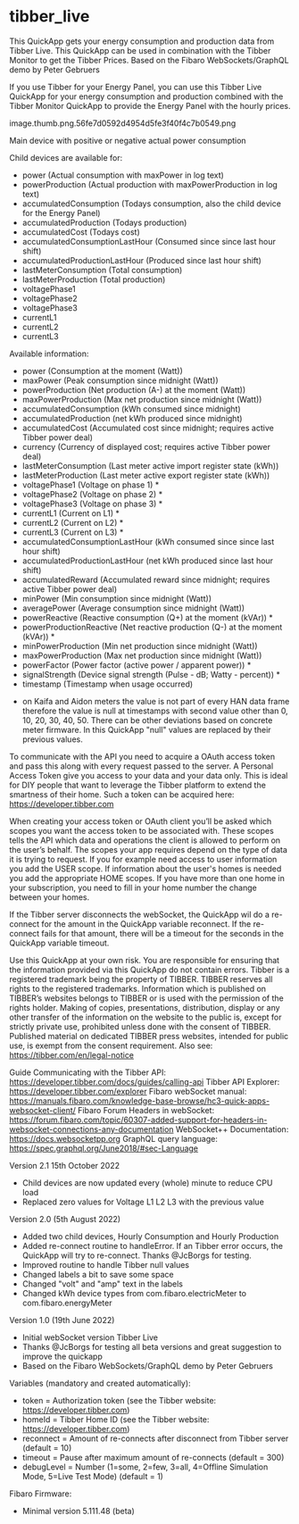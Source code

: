 # tibber_live
This QuickApp gets your energy consumption and production data from Tibber Live. 
This QuickApp can be used in combination with the Tibber Monitor to get the Tibber Prices. 
Based on the Fibaro WebSockets/GraphQL demo by Peter Gebruers 
 
If you use Tibber for your Energy Panel, you can use this Tibber Live QuickApp for your energy consumption and production combined with the Tibber Monitor QuickApp to provide the Energy Panel with the hourly prices. 
 
image.thumb.png.56fe7d0592d4954d5fe3f40f4c7b0549.png
 
Main device with positive or negative actual power consumption
 
Child devices are available for:
- power (Actual consumption with maxPower in log text)
- powerProduction (Actual production with maxPowerProduction in log text)
- accumulatedConsumption (Todays consumption, also the child device for the Energy Panel)
- accumulatedProduction (Todays production)
- accumulatedCost (Todays cost)
- accumulatedConsumptionLastHour (Consumed since since last hour shift)
- accumulatedProductionLastHour (Produced since last hour shift)
- lastMeterConsumption (Total consumption)
- lastMeterProduction (Total production)
- voltagePhase1
- voltagePhase2
- voltagePhase3
- currentL1
- currentL2
- currentL3
 
 
Available information: 
- power (Consumption at the moment (Watt))
- maxPower (Peak consumption since midnight (Watt))
- powerProduction (Net production (A-) at the moment (Watt))
- maxPowerProduction (Max net production since midnight (Watt))
- accumulatedConsumption (kWh consumed since midnight)
- accumulatedProduction (net kWh produced since midnight)
- accumulatedCost (Accumulated cost since midnight; requires active Tibber power deal)
- currency (Currency of displayed cost; requires active Tibber power deal)
- lastMeterConsumption (Last meter active import register state (kWh))
- lastMeterProduction (Last meter active export register state (kWh))
- voltagePhase1 (Voltage on phase 1) *
- voltagePhase2 (Voltage on phase 2) *
- voltagePhase3 (Voltage on phase 3) *
- currentL1 (Current on L1) *
- currentL2 (Current on L2) *
- currentL3 (Current on L3) *
- accumulatedConsumptionLastHour (kWh consumed since since last hour shift)
- accumulatedProductionLastHour (net kWh produced since last hour shift)
- accumulatedReward (Accumulated reward since midnight; requires active Tibber power deal)
- minPower (Min consumption since midnight (Watt))
- averagePower (Average consumption since midnight (Watt))
- powerReactive (Reactive consumption (Q+) at the moment (kVAr)) *
- powerProductionReactive (Net reactive production (Q-) at the moment (kVAr)) *
- minPowerProduction (Min net production since midnight (Watt))
- maxPowerProduction (Max net production since midnight (Watt))
- powerFactor (Power factor (active power / apparent power)) *
- signalStrength (Device signal strength (Pulse - dB; Watty - percent)) *
- timestamp (Timestamp when usage occurred)
* on Kaifa and Aidon meters the value is not part of every HAN data frame therefore the value is null at timestamps with second value other than 0, 10, 20, 30, 40, 50. There can be other deviations based on concrete meter firmware. In this QuickApp "null" values are replaced by their previous values. 
 
To communicate with the API you need to acquire a OAuth access token and pass this along with every request passed to the server.
A Personal Access Token give you access to your data and your data only. 
This is ideal for DIY people that want to leverage the Tibber platform to extend the smartness of their home. 
Such a token can be acquired here: https://developer.tibber.com
 
When creating your access token or OAuth client you’ll be asked which scopes you want the access token to be associated with. 
These scopes tells the API which data and operations the client is allowed to perform on the user’s behalf. 
The scopes your app requires depend on the type of data it is trying to request. 
If you for example need access to user information you add the USER scope. 
If information about the user's homes is needed you add the appropriate HOME scopes.
If you have more than one home in your subscription, you need to fill in your home number the change between your homes. 

If the Tibber server disconnects the webSocket, the QuickApp wil do a re-connect for the amount in the QuickApp variable reconnect. 
If the re-connect fails for that amount, there will be a timeout for the seconds in the QuickApp variable timeout. 

Use this QuickApp at your own risk. You are responsible for ensuring that the information provided via this QuickApp do not contain errors. 
Tibber is a registered trademark being the property of TIBBER. TIBBER reserves all rights to the registered trademarks.
Information which is published on TIBBER’s websites belongs to TIBBER or is used with the permission of the rights holder. 
Making of copies, presentations, distribution, display or any other transfer of the information on the website to the public is, except for strictly private use, prohibited unless done with the consent of TIBBER. 
Published material on dedicated TIBBER press websites, intended for public use, is exempt from the consent requirement.
Also see: https://tibber.com/en/legal-notice

Guide Communicating with the Tibber API: https://developer.tibber.com/docs/guides/calling-api
Tibber API Explorer: https://developer.tibber.com/explorer
Fibaro webSocket manual: https://manuals.fibaro.com/knowledge-base-browse/hc3-quick-apps-websocket-client/
Fibaro Forum Headers in webSocket: https://forum.fibaro.com/topic/60307-added-support-for-headers-in-websocket-connections-any-documentation
WebSocket++ Documentation: https://docs.websocketpp.org
GraphQL query language: https://spec.graphql.org/June2018/#sec-Language
 
Version 2.1 15th October 2022
- Child devices are now updated every (whole) minute to reduce CPU load
- Replaced zero values for Voltage L1 L2 L3 with the previous value

Version 2.0 (5th August 2022)
- Added two child devices, Hourly Consumption and Hourly Production
- Added re-connect routine to handleError. If an Tibber error occurs, the QuickApp will try to re-connect. Thanks @JcBorgs for testing. 
- Improved routine to handle Tibber null values 
- Changed labels a bit to save some space
- Changed "volt" and "amp" text in the labels
- Changed kWh device types from com.fibaro.electricMeter to com.fibaro.energyMeter

Version 1.0 (19th June 2022)
- Initial webSocket version Tibber Live
- Thanks @JcBorgs for testing all beta versions and great suggestion to improve the quickapp
- Based on the Fibaro WebSockets/GraphQL demo by Peter Gebruers 

Variables (mandatory and created automatically): 
- token = Authorization token (see the Tibber website: https://developer.tibber.com)
- homeId = Tibber Home ID (see the Tibber website: https://developer.tibber.com)
- reconnect = Amount of re-connects after disconnect from Tibber server (default = 10)
- timeout = Pause after maximum amount of re-connects (default = 300)
- debugLevel = Number (1=some, 2=few, 3=all, 4=Offline Simulation Mode, 5=Live Test Mode) (default = 1)
 
Fibaro Firmware:
- Minimal version 5.111.48 (beta)
